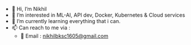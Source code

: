 - 👋 Hi, I’m Nikhil
- 👀 I’m interested in ML-AI, API dev, Docker, Kubernetes & Cloud services 
- 🌱 I’m currently learning everything that i can.
- 📫 Can reach to me via :
  - 🙋 Email : nikhilbksc1605@gmail.com 

<!---
nick0tine/nick0tine is a ✨ special ✨ repository because its `README.md` (this file) appears on your GitHub profile.
You can click the Preview link to take a look at your changes.
--->
